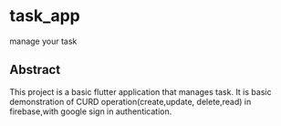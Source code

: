 # task_app

manage your task 

## Abstract

This project is a basic flutter application that manages task. It is basic demonstration of CURD operation(create,update, delete,read) in firebase,with google sign in authentication.

